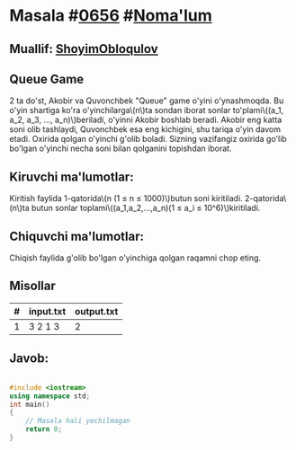 
<h1>Masala #<a href="https://robocontest.uz/tasks/0656">0656</a> #<a href="https://robocontest.uz/tasks?category=1">Noma'lum</a></h1>
<h2> Muallif: <a href="https://robocontest.uz/profile/obloqulovshoyim">ShoyimObloqulov</a></h2>
<h2>Queue Game</h2>
<p>2 ta do'st, Akobir va Quvonchbek "Queue" game o'yini o'ynashmoqda. Bu o'yin shartiga ko'ra o'yinchilarga\(n\)ta sondan iborat sonlar to'plami\((a_1, a_2, a_3, ..., a_n)\)beriladi, o'yinni Akobir boshlab beradi. Akobir eng katta soni olib tashlaydi, Quvonchbek esa eng kichigini, shu tariqa o'yin davom etadi. Oxirida qolgan o'yinchi g'olib boladi. Sizning vazifangiz oxirida go'lib bo'lgan o'yinchi necha soni bilan qolganini topishdan iborat.</p>
<h2>Kiruvchi ma'lumotlar:</h2>
<p>Kiritish faylida 1-qatorida\(n (1 ≤ n ≤ 1000)\)butun soni kiritiladi. 2-qatorida\(n\)ta butun sonlar toplami\((a_1,a_2,…,a_n)(1 ≤ a_i ≤ 10^6)\)kiritiladi.</p>
<h2>Chiquvchi ma'lumotlar:</h2>
<p>Chiqish faylida g'olib bo'lgan o'yinchiga qolgan raqamni chop eting.</p>
<h2>Misollar</h2>
<table>
    <thead>
        <tr>
            <th>#</th>
            <th>input.txt</th>
            <th>output.txt</th>
        </tr>
    </thead>
    <tbody>
            <tr>
                <td>1</td>
                <td>3
2 1 3</td>
                <td>2</td>
            </tr>
    </tbody>
    </table>
    
<h2>Javob:</h2>

######
```cpp
#include <iostream>
using namespace std;
int main()
{
    // Masala hali yechilmagan
    return 0;
}
```
